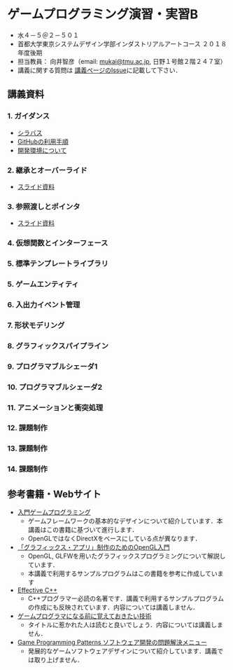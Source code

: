 # ゲームプログラミング演習・実習B
- 水４－５＠２－５０１
- 首都大学東京システムデザイン学部インダストリアルアートコース ２０１８年度後期
- 担当教員： 向井智彦（email: mukai@tmu.ac.jp, 日野１号館２階２４７室）
- 講義に関する質問は [講義ページのIssue](https://github.com/MukaiClass/Game-Programming-B/issues)に記載して下さい．

## 講義資料
### 1. ガイダンス
- [シラバス](https://github.com/MukaiClass/Game-Programming-B/wiki/シラバス)
- [GitHubの利用手順](https://github.com/MukaiClass/Game-Programming-B/wiki/GitHubの利用手順)
- [開発環境について](https://github.com/MukaiClass/Game-Programming-B/wiki/開発環境について)

### 2. 継承とオーバーライド
- [スライド資料](https://github.com/MukaiClass/Game-Programming-B/blob/slides/02継承とオーバーライド.pdf)

### 3. 参照渡しとポインタ
- [スライド資料](https://github.com/MukaiClass/Game-Programming-B/blob/slides/03参照とポインタ.pdf)

### 4. 仮想関数とインターフェース
### 5. 標準テンプレートライブラリ
### 5. ゲームエンティティ
### 6. 入出力イベント管理
### 7. 形状モデリング
### 8. グラフィックスパイプライン
### 9. プログラマブルシェーダ1
### 10. プログラマブルシェーダ2
### 11. アニメーションと衝突処理
### 12. 課題制作
### 13. 課題制作
### 14. 課題制作

## 参考書籍・Webサイト
- [入門ゲームプログラミング](https://www.sbcr.jp/products/4797374544.html)
    - ゲームフレームワークの基本的なデザインについて紹介しています．本講義はこの書籍に基づいて進行します．
    - OpenGLではなくDirectXをベースにしている点が異なります．
- [「グラフィックス・アプリ」制作のためのOpenGL入門](https://www.kohgakusha.co.jp/books/detail/978-4-7775-2056-5)
    - OpenGL, GLFWを用いたグラフィックスプログラミングについて解説しています．
    - 本講義で利用するサンプルプログラムはこの書籍を参考に作成しています
- [Effective C++](https://www.maruzen-publishing.co.jp/item/b294734.html)
    - C++プログラマー必読の名著です．講義で利用するサンプルプログラムの作成にも反映されています．内容については講義しません．
- [ゲームプログラマになる前に覚えておきたい技術](https://www.shuwasystem.co.jp/products/7980html/2118.html)
    - タイトルに惹かれた人は読むと良いでしょう．内容については講義しません．
- [Game Programming Patterns ソフトウェア開発の問題解決メニュー](https://book.impress.co.jp/books/1114101121)  
    - 発展的なゲームソフトウェアデザインについて紹介しています．講義では取り上げません．
    
